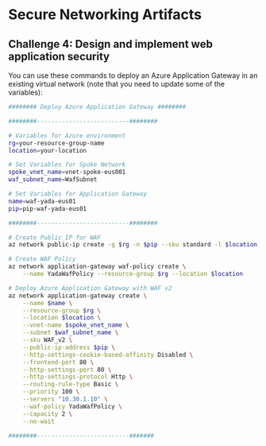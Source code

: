 # Secure Networking Artifacts
## Challenge 4: Design and implement web application security

You can use these commands to deploy an Azure Application Gateway in an existing virtual network (note that you need to update some of the variables):

```bash
######## Deploy Azure Application Gateway ########

########--------------------------########

# Variables for Azure environment
rg=your-resource-group-name
location=your-location

# Set Variables for Spoke Network
spoke_vnet_name=vnet-spoke-eus001
waf_subnet_name=WafSubnet

# Set Variables for Application Gateway
name=waf-yada-eus01
pip=pip-waf-yada-eus01

########--------------------------########

# Create Public IP for WAF
az network public-ip create -g $rg -n $pip --sku standard -l $location

# Create WAF Policy
az network application-gateway waf-policy create \
    --name YadaWafPolicy --resource-group $rg --location $location

# Deploy Azure Application Gateway with WAF v2
az network application-gateway create \
    --name $name \
    --resource-group $rg \
    --location $location \
    --vnet-name $spoke_vnet_name \
    --subnet $waf_subnet_name \
    --sku WAF_v2 \
    --public-ip-address $pip \
    --http-settings-cookie-based-affinity Disabled \
    --frontend-port 80 \
    --http-settings-port 80 \
    --http-settings-protocol Http \
    --routing-rule-type Basic \
    --priority 100 \
    --servers "10.30.1.10" \
    --waf-policy YadaWafPolicy \
    --capacity 2 \
    --no-wait

########--------------------------#######
